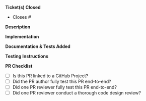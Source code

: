 **Ticket(s) Closed**
- Closes #

**Description**


**Implementation**


**Documentation & Tests Added**


**Testing Instructions**


**PR Checklist**
- [ ] Is this PR linked to a GitHub Project?
- [ ] Did the PR author fully test this PR end-to-end?
- [ ] Did one PR reviewer fully test this PR end-to-end?
- [ ] Did one PR reviewer conduct a thorough code design review?
